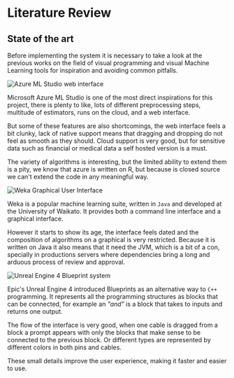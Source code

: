 Literature Review
=================

<!-- Actual literature review, on visual progrraming, dataflow and machine
learning -->

State of the art
----------------

Before implementing the system it is necessary to take a look at the previous
works on the field of visual programming and visual Machine Learning tools for
inspiration and avoiding common pitfalls.


<!-- Microsoft Azure Machine Learning Studio -->
![Azure ML Studio web interface](images/azureML.jpg)

Microsoft Azure ML Studio is one of the most direct inspirations for this
project, there is plenty to like, lots of different preprocessing steps,
multitude of estimators, runs on the cloud, and a web interface.

But some of these features are also shortcomings, the web interface feels a
bit clunky, lack of native support means that dragging and dropping do not feel
as smooth as they should. Cloud support is very good, but for sensitive data
such as financial or medical data a self hosted version is a must.

The variety of algorithms is interesting, but the limited ability to extend
them is a pity, we know that azure is written on R, but because is closed
source we can't extend the code in any meaningful way.


![Weka Graphical User Interface](images/weka.jpeg)

Weka is a popular machine learning suite, written in `Java` and developed at
the University of Waikato. It provides both a command line interface and a
graphical interface.

However it starts to show its age, the interface feels dated and the
composition of algorithms on a graphical is very restricted. Because it is
written on Java it also means that it need the JVM, which is a bit of a
con, specially in productions servers where dependencies bring a long and
arduous process of review and approval.


![Unreal Engine 4 Blueprint system](images/unreal.png)

Epic's Unreal Engine 4 introduced Blueprints as an alternative way to `C++`
programming. It represents all the programming structures as blocks that
can be connected, for example an *"and"* is a block that takes to inputs and
returns one output.

The flow of the interface is very good, when one cable is dragged from a block
a prompt appears with only the blocks that make sense to be connected to the
previous block. Or different types are represented by different colors in both
pins and cables.

These small details improve the user experience, making it faster and easier
to use.

<!-- Add more -->
